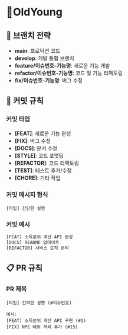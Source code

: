 # 🧓OldYoung

## 🌿 브랜치 전략
- **main**: 프로덕션 코드
- **develop**: 개발 통합 브랜치
- **feature/이슈번호-기능명**: 새로운 기능 개발
- **refactor/이슈번호-기능명**: 코드 및 기능 리팩토링
- **fix/이슈번호-기능명**: 버그 수정

## 📝 커밋 규칙

### 커밋 타입
- **[FEAT]**: 새로운 기능 완성
- **[FIX]**: 버그 수정
- **[DOCS]**: 문서 수정
- **[STYLE]**: 코드 포맷팅
- **[REFACTOR]**: 코드 리팩토링
- **[TEST]**: 테스트 추가/수정
- **[CHORE]**: 기타 작업

### 커밋 메시지 형식
```
[타입] 간단한 설명
```

### 커밋 예시
```bash
[FEAT] 소득분위 계산 API 완성
[DOCS] README 업데이트
[REFACTOR] 서비스 로직 분리
```

## 📋 PR 규칙

### PR 제목
```
[타입] 간략한 설명 (#이슈번호)

예시:
[FEAT] 소득분위 계산 API 구현 (#1)
[FIX] NPE 예외 처리 추가 (#15)
```
